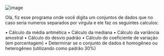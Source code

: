 ![image](https://github.com/VitorVargass/Statistical-program/assets/121463179/f8d8c5d8-bf95-4ed9-af34-e39c1faacda4)

Olá, fiz esse programa onde você digita um conjuntos de dados que no caso seria numeros separados por virgula e ele faz os seguintes calculos:

• Cálculo da média aritmética
• Cálculo da mediana
• Cálculo da variância amostral
• Cálculo do desvio padrão
• Cálculo do coeficiente de variação (em porcentagem)
• Determinar se o conjunto de dados é homogêneo ou heterogêneo (utilizando 
como padrão 30%)
